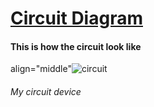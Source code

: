<h1><ins>Circuit Diagram</ins></h1>


<h4> This is how the circuit look like </h4>
<p>align="middle"<img src="https://github.com/Raydivine/IoT-of-Modern-Agriculture/blob/master/Doc/Image/Resources/circuit%20diagram.PNG" alt="circuit" /></p>

<h6> My circuit device </h6>
